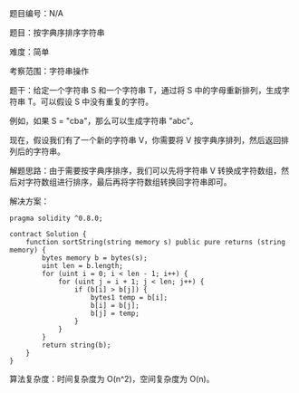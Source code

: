题目编号：N/A

题目：按字典序排序字符串

难度：简单

考察范围：字符串操作

题干：给定一个字符串 S 和一个字符串 T，通过将 S 中的字母重新排列，生成字符串 T。可以假设 S 中没有重复的字符。

例如，如果 S = "cba"，那么可以生成字符串 "abc"。

现在，假设我们有了一个新的字符串 V，你需要将 V 按字典序排列，然后返回排列后的字符串。

解题思路：由于需要按字典序排序，我们可以先将字符串 V 转换成字符数组，然后对字符数组进行排序，最后再将字符数组转换回字符串即可。

解决方案：

```solidity
pragma solidity ^0.8.0;

contract Solution {
    function sortString(string memory s) public pure returns (string memory) {
        bytes memory b = bytes(s);
        uint len = b.length;
        for (uint i = 0; i < len - 1; i++) {
            for (uint j = i + 1; j < len; j++) {
                if (b[i] > b[j]) {
                    bytes1 temp = b[i];
                    b[i] = b[j];
                    b[j] = temp;
                }
            }
        }
        return string(b);
    }
}
```

算法复杂度：时间复杂度为 O(n^2)，空间复杂度为 O(n)。
